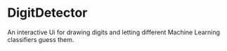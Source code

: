 # DigitDetector
An interactive Ui for drawing digits and letting different Machine Learning classifiers guess them.
